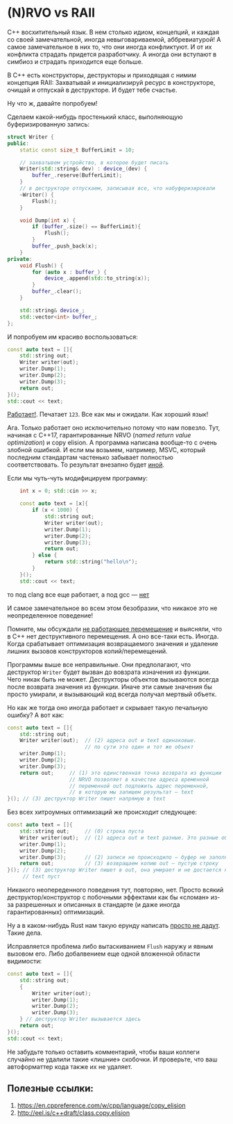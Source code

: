# (N)RVO vs RAII

C++ восхитительный язык. В нем столько идиом, концепций, и каждая со своей замечательной, иногда невыговариваемой, аббревиатурой! А самое замечательное в них то, что они иногда конфликтуют. И от их конфликта страдать придется разработчику. А иногда они вступают в симбиоз и страдать приходится еще больше.

В C++ есть конструкторы, деструкторы и приходящая с нимим концепция RAII:
Захватывай и инициализируй ресурс в конструкторе, очищай и отпускай в деструкторе. И будет тебе счастье.

Ну что ж, давайте попробуем!

Сделаем какой-нибудь простенький класс, выполняющую буферизированную запись:

```C++
struct Writer {
public:
    static const size_t BufferLimit = 10;

    // захватывем устройство, в которое будет писать
    Writer(std::string& dev) : device_(dev) {
        buffer_.reserve(BufferLimit);
    }
    // в деструкторе отпускаем, записывая все, что набуферизировали
    ~Writer() {
        Flush();
    }

    void Dump(int x) {
        if (buffer_.size() == BufferLimit){
            Flush();
        }
        buffer_.push_back(x);
    }
private:
    void Flush() {
        for (auto x : buffer_) {
            device_.append(std::to_string(x));
        }
        buffer_.clear();
    }

    std::string& device_;
    std::vector<int> buffer_;
};
```

И попробуем им красиво воспользоваться:

```C++
const auto text = []{
    std::string out;
    Writer writer(out);
    writer.Dump(1);
    writer.Dump(2);
    writer.Dump(3);
    return out;
}();
std::cout << text;
```

[Работает!](https://godbolt.org/z/szhvbM). Печатает `123`. Все как мы и ожидали. Как хороший язык!

Ага. Только работает оно исключительно потому что нам повезло. Тут, начиная с C++17, гарантированные NRVO (_named return value optimization_) и copy elision. А программа написана вообще-то с очень злобной ошибкой. И если мы возьмем, например, MSVC, который последним стандартам частенько забывает полностью соответствовать. То результат внезапно будет [иной](https://rextester.com/OKK46123).

Если мы чуть-чуть модифицируем программу:
```C++
    int x = 0; std::cin >> x;

    const auto text = [x]{
        if (x < 1000) {
            std::string out;
            Writer writer(out);
            writer.Dump(1);
            writer.Dump(2);
            writer.Dump(3);
            return out;
        } else {
            return std::string("hello\n");
        }
    }();
    std::cout << text;
```
то под clang все еще работает, а под gcc — [нет](https://godbolt.org/z/5GWba8)

И самое замечательное во всем этом безобразии, что никакое это не неопределенное поведение!

Помните, мы обсуждали [не работающее перемещение](../syntax/move.md) и выясняли, что в C++ нет деструктивного перемещения. А оно все-таки есть. Иногда. Когда срабатывает оптимизация возвращаемого значения и удаление лишних вызовов конструкторов копий/перемещений.

Программы выше все неправильные. Они предполагают, что деструктор `Writer` будет вызван до вовзрата изначения из функции. Чего никак быть не может. Деструкторы объектов вызываются всегда после возврата значения из функции. Иначе эти самые значения бы просто умирали, и вызывающий код всегда получал мертвый объетк.

Но как же тогда оно иногда работает и скрывает такую печальную ошибку?
А вот как:

```C++
const auto text = []{
    std::string out;    
    Writer writer(out);  // (2) адреса out и text одинаковые. 
                         // по сути это один и тот же объект 
    writer.Dump(1);
    writer.Dump(2);
    writer.Dump(3);
    return out;     // (1) это единственная точка возврата из функции
                    // NRVO позволяет в качестве адреса временной 
                    // переменной out подложить адрес переменной,
                    // в которую мы запишем результат — text
}(); // (3) деструктор Writer пишет напрямую в text
```

Без всех хитроумных оптимизаций же происходит следующее:
```C++
const auto text = []{
    std::string out;     // (0) строка пуста
    Writer writer(out);  // (1) адреса out и text разные. Это разные объекты 
    writer.Dump(1);
    writer.Dump(2);
    writer.Dump(3);      // (2) записи не происходило — буфер не заполнился
    return out;          // (3) возвращаем копию out — пустую строку
}(); // (3) деструктор Writer пишет в out, она умирает и не достается никому
     // text пуст
```

Никакого неопереденного поведения тут, повторяю, нет. Просто всякий деструктор/конструктор с побочными эффектами как бы «сломан» из-за разрешенных и описанных в стандарте (и даже иногда гарантированных) оптимизаций.

Ну а в каком-нибудь Rust нам такую ерунду написать [просто не дадут](https://play.rust-lang.org/?version=stable&mode=debug&edition=2018&gist=c5c9b4edbf891d469214eae29a3ca1af). Такие дела.

Исправляется проблема либо вытаскиванием `Flush` наружу и явным вызовом его. Либо добалвением еще одной вложенной области видимости:
```C++
const auto text = []{
    std::string out;
    {
        Writer writer(out);
        writer.Dump(1);
        writer.Dump(2);
        writer.Dump(3);
    } // деструктор Writer вызывается здесь
    return out;
}();
std::cout << text;
```
Не забудьте только оставить комментарий, чтобы ваши коллеги случайно не удалили такие «лишние» скобочки. И проверьте, что ваш автоформаттер кода также их не удаляет.

## Полезные ссылки:
1. https://en.cppreference.com/w/cpp/language/copy_elision
2. http://eel.is/c++draft/class.copy.elision